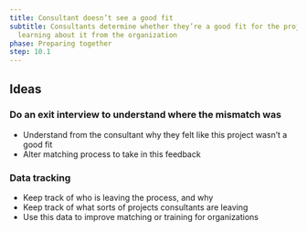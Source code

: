 ```yaml
---
title: Consultant doesn’t see a good fit
subtitle: Consultants determine whether they’re a good fit for the project after
  learning about it from the organization
phase: Preparing together
step: 10.1
---
```

## Ideas

### Do an exit interview to understand where the mismatch was

* Understand from the consultant why they felt like this project wasn’t a good fit
* Alter matching process to take in this feedback

### Data tracking

* Keep track of who is leaving the process, and why
* Keep track of what sorts of projects consultants are leaving
* Use this data to improve matching or training for organizations
